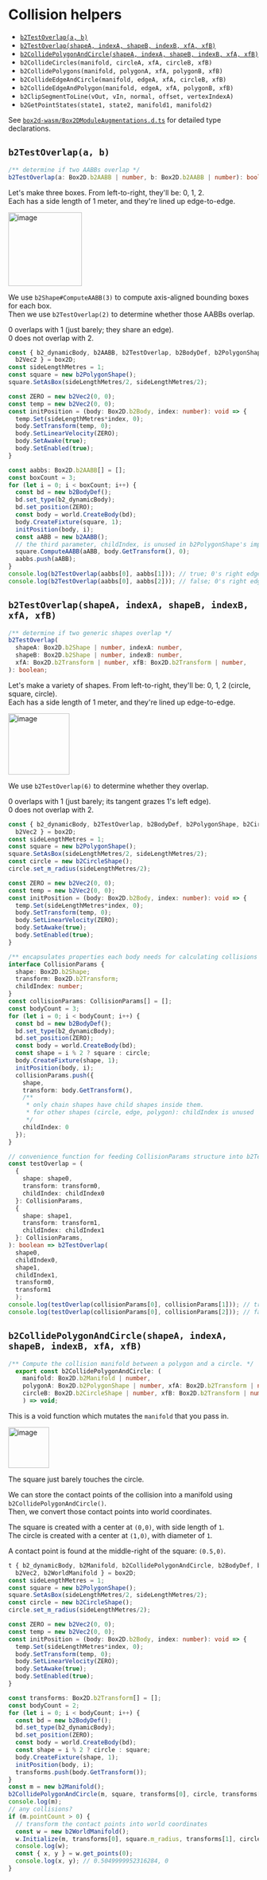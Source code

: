 # Collision helpers

- [`b2TestOverlap(a, b)`](#b2testoverlapa-b)
- [`b2TestOverlap(shapeA, indexA, shapeB, indexB, xfA, xfB)`](#b2testoverlapshapea-indexa-shapeb-indexb-xfa-xfb)
- [`b2CollidePolygonAndCircle(shapeA, indexA, shapeB, indexB, xfA, xfB)`](#b2collidepolygonandcircleshapea-indexa-shapeb-indexb-xfa-xfb)
- `b2CollideCircles(manifold, circleA, xfA, circleB, xfB)`
- `b2CollidePolygons(manifold, polygonA, xfA, polygonB, xfB)`
- `b2CollideEdgeAndCircle(manifold, edgeA, xfA, circleB, xfB)`
- `b2CollideEdgeAndPolygon(manifold, edgeA, xfA, polygonB, xfB)`
- `b2ClipSegmentToLine(vOut, vIn, normal, offset, vertexIndexA)`
- `b2GetPointStates(state1, state2, manifold1, manifold2)`

See [`box2d-wasm/Box2DModuleAugmentations.d.ts`](../box2d-wasm/Box2DModuleAugmentations.d.ts) for detailed type declarations.

## `b2TestOverlap(a, b)`

```ts
/** determine if two AABBs overlap */
b2TestOverlap(a: Box2D.b2AABB | number, b: Box2D.b2AABB | number): boolean;
```

Let's make three boxes. From left-to-right, they'll be: 0, 1, 2.  
Each has a side length of 1 meter, and they're lined up edge-to-edge.

<img width="148" alt="image" src="https://user-images.githubusercontent.com/6141784/99731024-30235080-2ab5-11eb-99b8-e1771832b107.png">

We use `b2Shape#ComputeAABB(3)` to compute axis-aligned bounding boxes for each box.  
Then we use `b2TestOverlap(2)` to determine whether those AABBs overlap.

0 overlaps with 1 (just barely; they share an edge).  
0 does not overlap with 2.

```ts
const { b2_dynamicBody, b2AABB, b2TestOverlap, b2BodyDef, b2PolygonShape,
  b2Vec2 } = box2D;
const sideLengthMetres = 1;
const square = new b2PolygonShape();
square.SetAsBox(sideLengthMetres/2, sideLengthMetres/2);

const ZERO = new b2Vec2(0, 0);
const temp = new b2Vec2(0, 0);
const initPosition = (body: Box2D.b2Body, index: number): void => {
  temp.Set(sideLengthMetres*index, 0);
  body.SetTransform(temp, 0);
  body.SetLinearVelocity(ZERO);
  body.SetAwake(true);
  body.SetEnabled(true);
}

const aabbs: Box2D.b2AABB[] = [];
const boxCount = 3;
for (let i = 0; i < boxCount; i++) {
  const bd = new b2BodyDef();
  bd.set_type(b2_dynamicBody);
  bd.set_position(ZERO);
  const body = world.CreateBody(bd);
  body.CreateFixture(square, 1);
  initPosition(body, i);
  const aABB = new b2AABB();
  // the third parameter, childIndex, is unused in b2PolygonShape's implementation of ComputeAABB
  square.ComputeAABB(aABB, body.GetTransform(), 0);
  aabbs.push(aABB);
}
console.log(b2TestOverlap(aabbs[0], aabbs[1])); // true; 0's right edge overlaps 1's left edge
console.log(b2TestOverlap(aabbs[0], aabbs[2])); // false; 0's right edge is a meter horizontally left of 2's left edge
```

## `b2TestOverlap(shapeA, indexA, shapeB, indexB, xfA, xfB)`

```ts
/** determine if two generic shapes overlap */
b2TestOverlap(
  shapeA: Box2D.b2Shape | number, indexA: number,
  shapeB: Box2D.b2Shape | number, indexB: number,
  xfA: Box2D.b2Transform | number, xfB: Box2D.b2Transform | number,
): boolean;
```

Let's make a variety of shapes. From left-to-right, they'll be: 0, 1, 2 (circle, square, circle).  
Each has a side length of 1 meter, and they're lined up edge-to-edge.

<img width="123" alt="image" src="https://user-images.githubusercontent.com/6141784/99733247-c9a03180-2ab8-11eb-8c32-89b7c1e9213f.png">

We use `b2TestOverlap(6)` to determine whether they overlap.

0 overlaps with 1 (just barely; its tangent grazes 1's left edge).  
0 does not overlap with 2.

```ts
const { b2_dynamicBody, b2TestOverlap, b2BodyDef, b2PolygonShape, b2CircleShape,
  b2Vec2 } = box2D;
const sideLengthMetres = 1;
const square = new b2PolygonShape();
square.SetAsBox(sideLengthMetres/2, sideLengthMetres/2);
const circle = new b2CircleShape();
circle.set_m_radius(sideLengthMetres/2);

const ZERO = new b2Vec2(0, 0);
const temp = new b2Vec2(0, 0);
const initPosition = (body: Box2D.b2Body, index: number): void => {
  temp.Set(sideLengthMetres*index, 0);
  body.SetTransform(temp, 0);
  body.SetLinearVelocity(ZERO);
  body.SetAwake(true);
  body.SetEnabled(true);
}

/** encapsulates properties each body needs for calculating collisions */
interface CollisionParams {
  shape: Box2D.b2Shape;
  transform: Box2D.b2Transform;
  childIndex: number;
}
const collisionParams: CollisionParams[] = [];
const bodyCount = 3;
for (let i = 0; i < bodyCount; i++) {
  const bd = new b2BodyDef();
  bd.set_type(b2_dynamicBody);
  bd.set_position(ZERO);
  const body = world.CreateBody(bd);
  const shape = i % 2 ? square : circle;
  body.CreateFixture(shape, 1);
  initPosition(body, i);
  collisionParams.push({
    shape,
    transform: body.GetTransform(),
    /**
     * only chain shapes have child shapes inside them.
     * for other shapes (circle, edge, polygon): childIndex is unused
     */
    childIndex: 0
  });
}

// convenience function for feeding CollisionParams structure into b2TestOverlap
const testOverlap = (
  {
    shape: shape0,
    transform: transform0,
    childIndex: childIndex0
  }: CollisionParams,
  {
    shape: shape1,
    transform: transform1,
    childIndex: childIndex1
  }: CollisionParams,
): boolean => b2TestOverlap(
  shape0,
  childIndex0,
  shape1,
  childIndex1,
  transform0,
  transform1
  );
console.log(testOverlap(collisionParams[0], collisionParams[1])); // true; 0's tangent grazes 1's left edge.
console.log(testOverlap(collisionParams[0], collisionParams[2])); // false; 0 does not overlap 2.
```

## `b2CollidePolygonAndCircle(shapeA, indexA, shapeB, indexB, xfA, xfB)`

```ts
/** Compute the collision manifold between a polygon and a circle. */
  export const b2CollidePolygonAndCircle: (
    manifold: Box2D.b2Manifold | number,
    polygonA: Box2D.b2PolygonShape | number, xfA: Box2D.b2Transform | number,
    circleB: Box2D.b2CircleShape | number, xfB: Box2D.b2Transform | number
    ) => void;
```

This is a void function which mutates the `manifold` that you pass in.

<img width="82" alt="image" src="https://user-images.githubusercontent.com/6141784/99889009-39ddbd00-2c49-11eb-85d3-da7d66c4cb43.png">

The square just barely touches the circle.

We can store the contact points of the collision into a manifold using `b2CollidePolygonAndCircle()`.  
Then, we convert those contact points into world coordinates.

The square is created with a center at `(0,0)`, with side length of `1`.  
The circle is created with a center at `(1,0)`, with diameter of `1`.

A contact point is found at the middle-right of the square: `(0.5,0)`.

```ts
t { b2_dynamicBody, b2Manifold, b2CollidePolygonAndCircle, b2BodyDef, b2PolygonShape, b2CircleShape,
  b2Vec2, b2WorldManifold } = box2D;
const sideLengthMetres = 1;
const square = new b2PolygonShape();
square.SetAsBox(sideLengthMetres/2, sideLengthMetres/2);
const circle = new b2CircleShape();
circle.set_m_radius(sideLengthMetres/2);

const ZERO = new b2Vec2(0, 0);
const temp = new b2Vec2(0, 0);
const initPosition = (body: Box2D.b2Body, index: number): void => {
  temp.Set(sideLengthMetres*index, 0);
  body.SetTransform(temp, 0);
  body.SetLinearVelocity(ZERO);
  body.SetAwake(true);
  body.SetEnabled(true);
}

const transforms: Box2D.b2Transform[] = [];
const bodyCount = 2;
for (let i = 0; i < bodyCount; i++) {
  const bd = new b2BodyDef();
  bd.set_type(b2_dynamicBody);
  bd.set_position(ZERO);
  const body = world.CreateBody(bd);
  const shape = i % 2 ? circle : square;
  body.CreateFixture(shape, 1);
  initPosition(body, i);
  transforms.push(body.GetTransform());
}
const m = new b2Manifold();
b2CollidePolygonAndCircle(m, square, transforms[0], circle, transforms[1]);
console.log(m);
// any collisions?
if (m.pointCount > 0) {
  // transform the contact points into world coordinates
  const w = new b2WorldManifold();
  w.Initialize(m, transforms[0], square.m_radius, transforms[1], circle.m_radius)
  console.log(w);
  const { x, y } = w.get_points(0);
  console.log(x, y); // 0.5049999952316284, 0
}
```